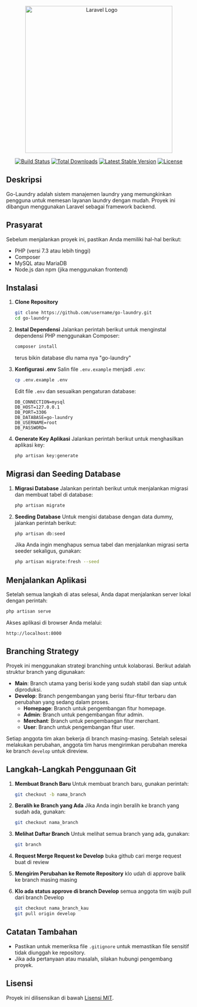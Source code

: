 <p align="center"><a href="https://laravel.com" target="_blank"><img src="https://raw.githubusercontent.com/laravel/art/master/logo-lockup/5%20SVG/2%20CMYK/1%20Full%20Color/laravel-logolockup-cmyk-red.svg" width="400" alt="Laravel Logo"></a></p>

<p align="center">
<a href="https://github.com/laravel/framework/actions"><img src="https://github.com/laravel/framework/workflows/tests/badge.svg" alt="Build Status"></a>
<a href="https://packagist.org/packages/laravel/framework"><img src="https://img.shields.io/packagist/dt/laravel/framework" alt="Total Downloads"></a>
<a href="https://packagist.org/packages/laravel/framework"><img src="https://img.shields.io/packagist/v/laravel/framework" alt="Latest Stable Version"></a>
<a href="https://packagist.org/packages/laravel/framework"><img src="https://img.shields.io/packagist/l/laravel/framework" alt="License"></a>
</p>

## Deskripsi
Go-Laundry adalah sistem manajemen laundry yang memungkinkan pengguna untuk memesan layanan laundry dengan mudah. Proyek ini dibangun menggunakan Laravel sebagai framework backend.

## Prasyarat
Sebelum menjalankan proyek ini, pastikan Anda memiliki hal-hal berikut:
- PHP (versi 7.3 atau lebih tinggi)
- Composer
- MySQL atau MariaDB
- Node.js dan npm (jika menggunakan frontend)

## Instalasi
1. **Clone Repository**
   ```bash
   git clone https://github.com/username/go-laundry.git
   cd go-laundry
   ```

2. **Instal Dependensi**
   Jalankan perintah berikut untuk menginstal dependensi PHP menggunakan Composer:
   ```bash
   composer install
   ```

   terus bikin database dlu nama nya "go-laundry"

3. **Konfigurasi .env**
   Salin file `.env.example` menjadi `.env`:
   ```bash
   cp .env.example .env
   ```

   Edit file `.env` dan sesuaikan pengaturan database:
   ```plaintext
   DB_CONNECTION=mysql
   DB_HOST=127.0.0.1
   DB_PORT=3306
   DB_DATABASE=go-laundry
   DB_USERNAME=root
   DB_PASSWORD=
   ```

4. **Generate Key Aplikasi**
   Jalankan perintah berikut untuk menghasilkan aplikasi key:
   ```bash
   php artisan key:generate
   ```

## Migrasi dan Seeding Database
1. **Migrasi Database**
   Jalankan perintah berikut untuk menjalankan migrasi dan membuat tabel di database:
   ```bash
   php artisan migrate
   ```

2. **Seeding Database**
   Untuk mengisi database dengan data dummy, jalankan perintah berikut:
   ```bash
   php artisan db:seed
   ```

   Jika Anda ingin menghapus semua tabel dan menjalankan migrasi serta seeder sekaligus, gunakan:
   ```bash
   php artisan migrate:fresh --seed
   ```

## Menjalankan Aplikasi
Setelah semua langkah di atas selesai, Anda dapat menjalankan server lokal dengan perintah:
```bash
php artisan serve
```

Akses aplikasi di browser Anda melalui:
```
http://localhost:8000
```

## Branching Strategy
Proyek ini menggunakan strategi branching untuk kolaborasi. Berikut adalah struktur branch yang digunakan:

- **Main**: Branch utama yang berisi kode yang sudah stabil dan siap untuk diproduksi.
- **Develop**: Branch pengembangan yang berisi fitur-fitur terbaru dan perubahan yang sedang dalam proses.
  - **Homepage**: Branch untuk pengembangan fitur homepage.
  - **Admin**: Branch untuk pengembangan fitur admin.
  - **Merchant**: Branch untuk pengembangan fitur merchant.
  - **User**: Branch untuk pengembangan fitur user.

Setiap anggota tim akan bekerja di branch masing-masing. Setelah selesai melakukan perubahan, anggota tim harus mengirimkan perubahan mereka ke branch `develop` untuk direview.

## Langkah-Langkah Penggunaan Git
1. **Membuat Branch Baru**
   Untuk membuat branch baru, gunakan perintah:
   ```bash
   git checkout -b nama_branch
   ```

2. **Beralih ke Branch yang Ada**
   Jika Anda ingin beralih ke branch yang sudah ada, gunakan:
   ```bash
   git checkout nama_branch
   ```

3. **Melihat Daftar Branch**
   Untuk melihat semua branch yang ada, gunakan:
   ```bash
   git branch
   ```

4. **Request Merge Request ke Develop**
   buka github cari merge request buat di review

5. **Mengirim Perubahan ke Remote Repository**
   klo udah di approve balik ke branch masing masing

6. **Klo ada status approve di branch Develop**
   semua anggota tim wajib pull dari branch Develop
   ```bash
   git checkout nama_branch_kau
   git pull origin develop
   ```

## Catatan Tambahan
- Pastikan untuk memeriksa file `.gitignore` untuk memastikan file sensitif tidak diunggah ke repository.
- Jika ada pertanyaan atau masalah, silakan hubungi pengembang proyek.

## Lisensi
Proyek ini dilisensikan di bawah [Lisensi MIT](LICENSE).
